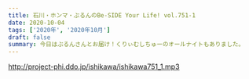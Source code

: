 ```yaml
---
title: 石川・ホンマ・ぶるんのBe-SIDE Your Life! vol.751-1
date: 2020-10-04
tags: ['2020年', '2020年10月']
draft: false
summary: 今日はぶるんさんとお届け！くりぃむしちゅーのオールナイトもありました。
---
```


http://project-phi.ddo.jp/ishikawa/ishikawa751_1.mp3

